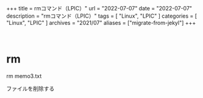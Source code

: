+++
title =  rmコマンド（LPIC）"
url = "2022-07-07"
date = "2022-07-07"
description = "rmコマンド（LPIC）"
tags = [
  "Linux",
  "LPIC"
]
categories = [
  "Linux",
  "LPIC"
]
archives = "2021/07"
aliases = ["migrate-from-jekyl"]
+++

<br>

# rm

rm memo3.txt

ファイルを削除する
